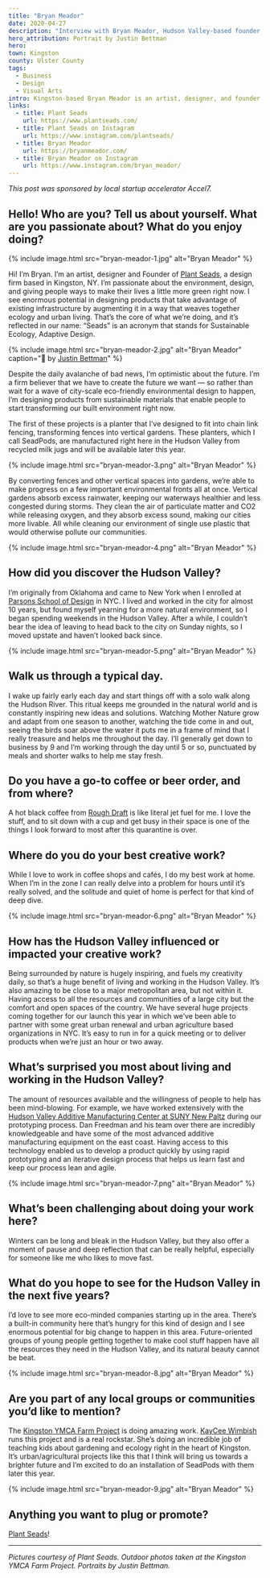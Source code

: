 ```yaml
---
title: "Bryan Meador"
date: 2020-04-27
description: "Interview with Bryan Meador, Hudson Valley-based founder of sustainability-focused design firm Plant Seads."
hero_attribution: Portrait by Justin Bettman
hero:
town: Kingston
county: Ulster County
tags:
  - Business
  - Design
  - Visual Arts
intro: Kingston-based Bryan Meador is an artist, designer, and founder of the sustainability-focused design firm Plant Seads.
links:
  - title: Plant Seads
    url: https://www.plantseads.com/
  - title: Plant Seads on Instagram
    url: https://www.instagram.com/plantseads/
  - title: Bryan Meador
    url: https://bryanmeador.com/
  - title: Bryan Meador on Instagram
    url: https://www.instagram.com/bryan_meador/
---
```


_This post was sponsored by local startup accelerator Accel7._

## Hello! Who are you? Tell us about yourself. What are you passionate about? What do you enjoy doing?

{% include image.html src="bryan-meador-1.jpg" alt="Bryan Meador" %}

Hi! I’m Bryan. I’m an artist, designer and Founder of [Plant Seads](https://www.plantseads.com/), a design firm based in Kingston, NY. I’m passionate about the environment, design, and giving people ways to make their lives a little more green right now. I see enormous potential in designing products that take advantage of existing infrastructure by augmenting it in a way that weaves together ecology and urban living. That’s the core of what we’re doing, and it’s reflected in our name: “Seads” is an acronym that stands for Sustainable Ecology, Adaptive Design.

{% include image.html src="bryan-meador-2.jpg" alt="Bryan Meador" caption="📸 by <a href='https://www.justinbettman.com/'>Justin Bettman</a>" %}

Despite the daily avalanche of bad news, I’m optimistic about the future. I’m a firm believer that we have to create the future we want — so rather than wait for a wave of city-scale eco-friendly environmental design to happen, I’m designing products from sustainable materials that enable people to start transforming our built environment right now.

The first of these projects is a planter that I’ve designed to fit into chain link fencing, transforming fences into vertical gardens. These planters, which I call SeadPods, are manufactured right here in the Hudson Valley from recycled milk jugs and will be available later this year.

{% include image.html src="bryan-meador-3.png" alt="Bryan Meador" %}

By converting fences and other vertical spaces into gardens, we’re able to make progress on a few important environmental fronts all at once. Vertical gardens absorb excess rainwater, keeping our waterways healthier and less congested during storms. They clean the air of particulate matter and CO2 while releasing oxygen, and they absorb excess sound, making our cities more livable. All while cleaning our environment of single use plastic that would otherwise pollute our communities.

{% include image.html src="bryan-meador-4.png" alt="Bryan Meador" %}

## How did you discover the Hudson Valley?

I’m originally from Oklahoma and came to New York when I enrolled at [Parsons School of Design](https://www.newschool.edu/parsons/) in NYC. I lived and worked in the city for almost 10 years, but found myself yearning for a more natural environment, so I began spending weekends in the Hudson Valley. After a while, I couldn’t bear the idea of leaving to head back to the city on Sunday nights, so I moved upstate and haven’t looked back since.

{% include image.html src="bryan-meador-5.png" alt="Bryan Meador" %}

## Walk us through a typical day.

I wake up fairly early each day and start things off with a solo walk along the Hudson River. This ritual keeps me grounded in the natural world and is constantly inspiring new ideas and solutions. Watching Mother Nature grow and adapt from one season to another, watching the tide come in and out, seeing the birds soar above the water it puts me in a frame of mind that I really treasure and helps me throughout the day. I’ll generally get down to business by 9 and I’m working through the day until 5 or so, punctuated by meals and shorter walks to help me stay fresh.

## Do you have a go-to coffee or beer order, and from where?

A hot black coffee from [Rough Draft](https://www.roughdraftny.com/) is like literal jet fuel for me. I love the stuff, and to sit down with a cup and get busy in their space is one of the things I look forward to most after this quarantine is over.

## Where do you do your best creative work?

While I love to work in coffee shops and cafés, I do my best work at home. When I’m in the zone I can really delve into a problem for hours until it’s really solved, and the solitude and quiet of home is perfect for that kind of deep dive.

{% include image.html src="bryan-meador-6.png" alt="Bryan Meador" %}

## How has the Hudson Valley influenced or impacted your creative work?

Being surrounded by nature is hugely inspiring, and fuels my creativity daily, so that’s a huge benefit of living and working in the Hudson Valley. It’s also amazing to be close to a major metropolitan area, but not within it. Having access to all the resources and communities of a large city but the comfort and open spaces of the country. We have several huge projects coming together for our launch this year in which we’ve been able to partner with some great urban renewal and urban agriculture based organizations in NYC. It’s easy to run in for a quick meeting or to deliver products when we’re just an hour or two away.

## What’s surprised you most about living and working in the Hudson Valley?

The amount of resources available and the willingness of people to help has been mind-blowing. For example, we have worked extensively with the [Hudson Valley Additive Manufacturing Center at SUNY New Paltz](https://www.newpaltz.edu/hvamc/) during our prototyping process. Dan Freedman and his team over there are incredibly knowledgeable and have some of the most advanced additive manufacturing equipment on the east coast. Having access to this technology enabled us to develop a product quickly by using rapid prototyping and an iterative design process that helps us learn fast and keep our process lean and agile.

{% include image.html src="bryan-meador-7.png" alt="Bryan Meador" %}

## What’s been challenging about doing your work here?

Winters can be long and bleak in the Hudson Valley, but they also offer a moment of pause and deep reflection that can be really helpful, especially for someone like me who likes to move fast.

## What do you hope to see for the Hudson Valley in the next five years?

I’d love to see more eco-minded companies starting up in the area. There’s a built-in community here that’s hungry for this kind of design and I see enormous potential for big change to happen in this area. Future-oriented groups of young people getting together to make cool stuff happen have all the resources they need in the Hudson Valley, and its natural beauty cannot be beat.

{% include image.html src="bryan-meador-8.jpg" alt="Bryan Meador" %}

## Are you part of any local groups or communities you’d like to mention?

The [Kingston YMCA Farm Project](https://www.kingstonymcafarmproject.org/) is doing amazing work. [KayCee Wimbish](http://kingstonhappenings.org/doers-dreamers-kaycee-wimbish/) runs this project and is a real rockstar. She’s doing an incredible job of teaching kids about gardening and ecology right in the heart of Kingston. It’s urban/agricultural projects like this that I think will bring us towards a brighter future and I’m excited to do an installation of SeadPods with them later this year.

{% include image.html src="bryan-meador-9.jpg" alt="Bryan Meador" %}

## Anything you want to plug or promote?

[Plant Seads](https://plantseads.com)!

---

_Pictures courtesy of Plant Seads. Outdoor photos taken at the Kingston YMCA Farm Project. Portraits by Justin Bettman._
